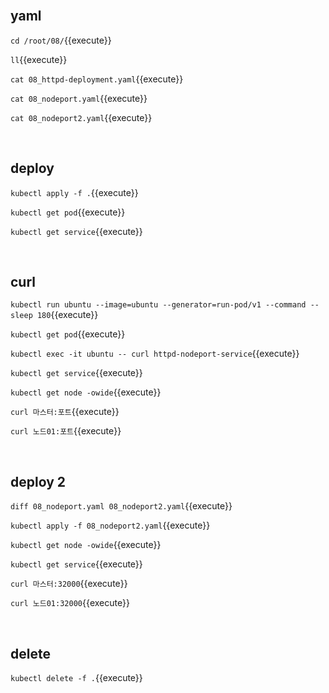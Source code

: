 <br>

## yaml

`cd /root/08/`{{execute}}

`ll`{{execute}}

`cat 08_httpd-deployment.yaml`{{execute}}

`cat 08_nodeport.yaml`{{execute}}

`cat 08_nodeport2.yaml`{{execute}}

<br>

## deploy

`kubectl apply -f .`{{execute}}

`kubectl get pod`{{execute}}

`kubectl get service`{{execute}}

<br>

## curl

`kubectl run ubuntu --image=ubuntu --generator=run-pod/v1 --command -- sleep 180`{{execute}}

`kubectl get pod`{{execute}}

`kubectl exec -it ubuntu -- curl httpd-nodeport-service`{{execute}}

`kubectl get service`{{execute}}

`kubectl get node -owide`{{execute}}

`curl 마스터:포트`{{execute}}

`curl 노드01:포트`{{execute}}

<br>

## deploy 2

`diff 08_nodeport.yaml 08_nodeport2.yaml`{{execute}}

`kubectl apply -f 08_nodeport2.yaml`{{execute}}

`kubectl get node -owide`{{execute}}

`kubectl get service`{{execute}}

`curl 마스터:32000`{{execute}}

`curl 노드01:32000`{{execute}}

<br>

## delete

`kubectl delete -f .`{{execute}}
